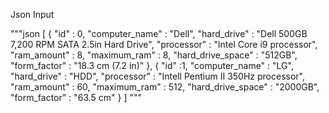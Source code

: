  Json Input
 
"""json
[
    {
        "id" : 0,
        "computer_name" : "Dell",
        "hard_drive" : "Dell 500GB 7,200 RPM SATA 2.5in Hard Drive",
        "processor" : "Intel Core i9 processor",
        "ram_amount" : 8,
        "maximum_ram" : 8,
        "hard_drive_space" : "512GB",
        "form_factor" : "18.3 cm (7.2 in)"
    },
     {
         "id" :1,
        "computer_name" : "LG",
        "hard_drive" : "HDD",
        "processor" : "Intell Pentium II 350Hz processor",
        "ram_amount" : 60,
        "maximum_ram" : 512,
        "hard_drive_space" : "2000GB",
        "form_factor" : "63.5 cm"
    }
]
"""

